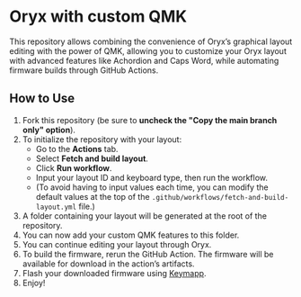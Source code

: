 # Oryx with custom QMK

This repository allows combining the convenience of Oryx’s graphical layout editing with the power of QMK, allowing you to customize your Oryx layout with advanced features like Achordion and Caps Word, while automating firmware builds through GitHub Actions.

## How to Use

1. Fork this repository (be sure to **uncheck the "Copy the main branch only" option**).
2. To initialize the repository with your layout:
   - Go to the **Actions** tab.
   - Select **Fetch and build layout**.
   - Click **Run workflow**.
   - Input your layout ID and keyboard type, then run the workflow.
   - (To avoid having to input values each time, you can modify the default values at the top of the `.github/workflows/fetch-and-build-layout.yml` file.)
3. A folder containing your layout will be generated at the root of the repository.
4. You can now add your custom QMK features to this folder.
5. You can continue editing your layout through Oryx.
6. To build the firmware, rerun the GitHub Action. The firmware will be available for download in the action’s artifacts.
7. Flash your downloaded firmware using [Keymapp](https://www.zsa.io/flash#flash-keymap).
8. Enjoy!
